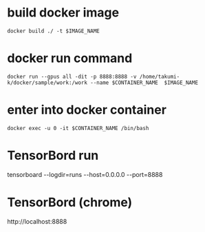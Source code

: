 # build docker image
```
docker build ./ -t $IMAGE_NAME
```

# docker run command
```
docker run --gpus all -dit -p 8888:8888 -v /home/takumi-k/docker/sample/work:/work --name $CONTAINER_NAME  $IMAGE_NAME
```

# enter into docker container
```
docker exec -u 0 -it $CONTAINER_NAME /bin/bash  
```

# TensorBord run
tensorboard --logdir=runs --host=0.0.0.0 --port=8888

# TensorBord (chrome)
http://localhost:8888